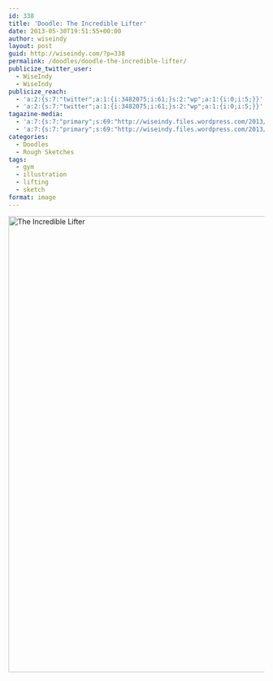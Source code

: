 ```yaml
---
id: 338
title: 'Doodle: The Incredible Lifter'
date: 2013-05-30T19:51:55+00:00
author: wiseindy
layout: post
guid: http://wiseindy.com/?p=338
permalink: /doodles/doodle-the-incredible-lifter/
publicize_twitter_user:
  - WiseIndy
  - WiseIndy
publicize_reach:
  - 'a:2:{s:7:"twitter";a:1:{i:3482075;i:61;}s:2:"wp";a:1:{i:0;i:5;}}'
  - 'a:2:{s:7:"twitter";a:1:{i:3482075;i:61;}s:2:"wp";a:1:{i:0;i:5;}}'
tagazine-media:
  - 'a:7:{s:7:"primary";s:69:"http://wiseindy.files.wordpress.com/2013/05/the-incredible-lifter.png";s:6:"images";a:1:{s:69:"http://wiseindy.files.wordpress.com/2013/05/the-incredible-lifter.png";a:6:{s:8:"file_url";s:69:"http://wiseindy.files.wordpress.com/2013/05/the-incredible-lifter.png";s:5:"width";i:1000;s:6:"height";i:1341;s:4:"type";s:5:"image";s:4:"area";i:1341000;s:9:"file_path";b:0;}}s:6:"videos";a:0:{}s:11:"image_count";i:1;s:6:"author";s:8:"30670183";s:7:"blog_id";s:8:"50713731";s:9:"mod_stamp";s:19:"2013-05-30 16:51:55";}'
  - 'a:7:{s:7:"primary";s:69:"http://wiseindy.files.wordpress.com/2013/05/the-incredible-lifter.png";s:6:"images";a:1:{s:69:"http://wiseindy.files.wordpress.com/2013/05/the-incredible-lifter.png";a:6:{s:8:"file_url";s:69:"http://wiseindy.files.wordpress.com/2013/05/the-incredible-lifter.png";s:5:"width";i:1000;s:6:"height";i:1341;s:4:"type";s:5:"image";s:4:"area";i:1341000;s:9:"file_path";b:0;}}s:6:"videos";a:0:{}s:11:"image_count";i:1;s:6:"author";s:8:"30670183";s:7:"blog_id";s:8:"50713731";s:9:"mod_stamp";s:19:"2013-05-30 16:51:55";}'
categories:
  - Doodles
  - Rough Sketches
tags:
  - gym
  - illustration
  - lifting
  - sketch
format: image
---
```

<img class="alignnone size-full wp-image-340" alt="The Incredible Lifter" src="http://wiseindy.com/wp-content/uploads/2013/05/the-incredible-lifter.png" width="670" height="898" />